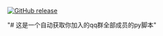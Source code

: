 [![GitHub release](https://img.shields.io/github/2481457205/get_qun_qq.svg?label=%E7%89%88%E6%9C%AC)](https://github.com/2481457205/get_qun_qq/)   


"# 这是一个自动获取你加入的qq群全部成员的py脚本"  
